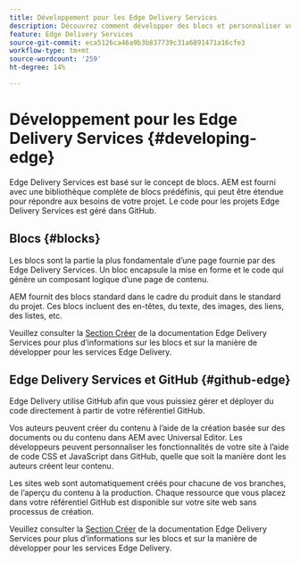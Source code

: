 ```yaml
---
title: Développement pour les Edge Delivery Services
description: Découvrez comment développer des blocs et personnaliser votre projet AEM pour travailler avec des Edge Delivery Services.
feature: Edge Delivery Services
source-git-commit: eca5126ca46a9b3b837739c31a6891471a16cfe3
workflow-type: tm+mt
source-wordcount: '259'
ht-degree: 14%

---
```



# Développement pour les Edge Delivery Services {#developing-edge}

Edge Delivery Services est basé sur le concept de blocs. AEM est fourni avec une bibliothèque complète de blocs prédéfinis, qui peut être étendue pour répondre aux besoins de votre projet. Le code pour les projets Edge Delivery Services est géré dans GitHub.

## Blocs {#blocks}

Les blocs sont la partie la plus fondamentale d’une page fournie par des Edge Delivery Services. Un bloc encapsule la mise en forme et le code qui génère un composant logique d’une page de contenu.

AEM fournit des blocs standard dans le cadre du produit dans le standard du projet. Ces blocs incluent des en-têtes, du texte, des images, des liens, des listes, etc.

Veuillez consulter la [Section Créer](https://www.aem.live/docs/#build) de la documentation Edge Delivery Services pour plus d’informations sur les blocs et sur la manière de développer pour les services Edge Delivery.

## Edge Delivery Services et GitHub {#github-edge}

Edge Delivery utilise GitHub afin que vous puissiez gérer et déployer du code directement à partir de votre référentiel GitHub.

Vos auteurs peuvent créer du contenu à l’aide de la création basée sur des documents ou du contenu dans AEM avec Universal Editor. Les développeurs peuvent personnaliser les fonctionnalités de votre site à l’aide de code CSS et JavaScript dans GitHub, quelle que soit la manière dont les auteurs créent leur contenu.

Les sites web sont automatiquement créés pour chacune de vos branches, de l’aperçu du contenu à la production. Chaque ressource que vous placez dans votre référentiel GitHub est disponible sur votre site web sans processus de création.

Veuillez consulter la [Section Créer](https://www.aem.live/docs/#build) de la documentation Edge Delivery Services pour plus d’informations sur les blocs et sur la manière de développer pour les services Edge Delivery.
